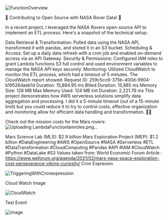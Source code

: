 
![FunctionOverview](https://github.com/user-attachments/assets/d40bb25c-d6d2-4a83-920a-7e40d0a0bbae)

🚀 Contributing to Open Source with NASA Rover Data! 🚀

In a recent project, I leveraged the NASA Rovers open-source API to implement an ETL process. Here's a snapshot of the technical setup:

Data Retrieval & Transformation: Pulled data using the NASA API, transformed it with pandas, and stored it in an S3 bucket.
Scheduling & Access: Set up a daily data refresh with a cron job and enabled on-demand access via an API Gateway.
Security & Permissions: Configured IAM roles to grant Lambda functions S3 full control and used environment variables to manage the NASA API keys securely.
Monitoring: Utilized CloudWatch to monitor the ETL process, which had a timeout of 5 minutes. The CloudWatch report showed:
Request ID: 259c5cc6-375b-400d-9904-b19526daeb1d
Duration: 15,884.95 ms
Billed Duration: 15,885 ms
Memory Size: 128 MB
Max Memory Used: 124 MB
Init Duration: 2,221.76 ms
This project demonstrates how AWS serverless solutions simplify data aggregation and processing. I did it a 5-minute timeout (out of a 15-minute limit) but you could reduce it to try to control costs,
effective organization and monitoring allow for efficient data handling and transformation. 🌌💡

Check out the mission costs for the Mars rovers:
![Uploading LambdaFunctionIamroles.png…]()

Mars Science Lab (MLS): $2.9 billion
Mars Exploration Project (MEP): $1.2 billion
#DataEngineering #AWS #OpenSource #NASA #Serverless #ETL #DataTransformation #CloudComputing #Pandas #API #IAM #CloudWatch #Python #DataLake #S3
Values taken from: World Economic Forum Article : https://www.weforum.org/agenda/2021/02/mars-nasa-space-exploration-cost-perseverance-viking-curiosity/
Cron Expresion

![TriggeringWithCronexpression](https://github.com/user-attachments/assets/47ce1d12-b668-4d9e-ba24-bcedae944197)





Cloud Watch Image

![CloudWatch](https://github.com/user-attachments/assets/439b1830-8caf-48cb-ab00-73c8a487d528)


Test Event

![image](https://github.com/user-attachments/assets/fea74240-0839-42f9-9f16-ffb7166961a8)


